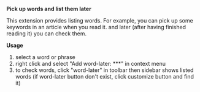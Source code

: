 **Pick up words and list them later**

This extension provides listing words. For example, you can pick up some keywords in an article when you read it. and later (after having finished reading it) you can check them.

**Usage**

1. select a word or phrase
1. right click and select "Add word-later: ***" in context menu
1. to check words, click "word-later" in toolbar then
sidebar shows listed words (if word-later button don't exist, click customize button and find it)
